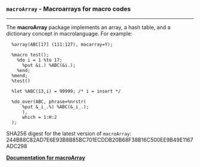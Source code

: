 ### `macroArray` - Macroarrays for macro codes

---

The **macroArray** package implements an array, a hash table, and a dictionary concept in macrolanguage. For example:
```sas
  %array(ABC[17] (111:127), macarray=Y); 
  
  %macro test();
    %do i = 1 %to 17; 
      %put &i.) %ABC(&i.); 
    %end;
  %mend;
  %test() 
  
  %let %ABC(13,i) = 99999; /* i = insert */

  %do_over(ABC, phrase=%nrstr( 
      %put &_i_.%) %ABC(&_i_.); 
      ),
      which = 1:H:2
  );
```

SHA256 digest for the latest version of `macroArray`: 244B88C82AD7E6E93B8B85BC701ECDDB20B68F38B16C500EE9B49E1167ADC298

[**Documentation for macroArray**](./macroarray.md "Documentation for macroArray")



